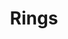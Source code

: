 ---
title: Rings
overview_markdown: |
  Assael rings are designed around a single, lustrous pearl in dramatic, dazzling settings. Spectacularly chic!
order: 1
_hide_content: true
---